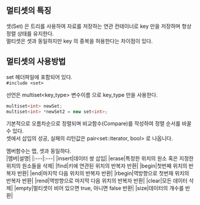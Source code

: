 ## 멀티셋의 특징  
셋(Set) 은 트리를 사용하여 자료를 저장하는 연관 컨테이너로 key 만을 저장하며 항상 정렬 상태를 유지한다.  
멀티셋은 셋과 동일하지만 key 의 중복을 허용한다는 차이점이 있다.

## 멀티셋의 사용방법

set 헤더파일에 포함되어 있다.  
`#include <set>`

선언은 multiset<key_type> 변수이름 으로 key_type 만을 사용한다.

```c++
multiset<int> newSet;
multiset<int> *newSet2 = new set<int>;
```

기본적으로 오름차순으로 정렬되며 비교함수(Compare)를 작성하여 정렬 순서를 바꿀 수 있다.    
셋에서 삽입의 성공, 실패의 리턴값은 pair<set::iterator, bool> 로 나옵니다.  

멤버함수는 맵, 셋과 동일하다.  
|멤버|설명|
|:---|:---|
|insert|데이터 쌍 삽입|
|erase|특정한 위치의 원소 혹은 지정한 위치의 원소들을 삭제|
|find|키에 연관된 위치의 반복자 반환|
|begin|첫번째 위치의 반복자 반환|
|end|마지막 다음 위치의 반복자 반환|
|rbegin|역방향으로 첫번재 위치의 반복자 반환|
|rend|역방향으로 마지막 다음 위치의 반복자 반환|
|clear|모든 데이터 삭제|
|empty|멀티셋이 비어 있으면 true, 아니면 false 반환|
|size|데이터의 개수를 반환|
